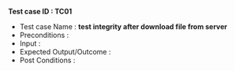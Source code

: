 **Test case ID : TC01**
* Test case Name : **test integrity after download file from server**
* Preconditions : 
* Input : 
* Expected Output/Outcome : 
* Post Conditions :
